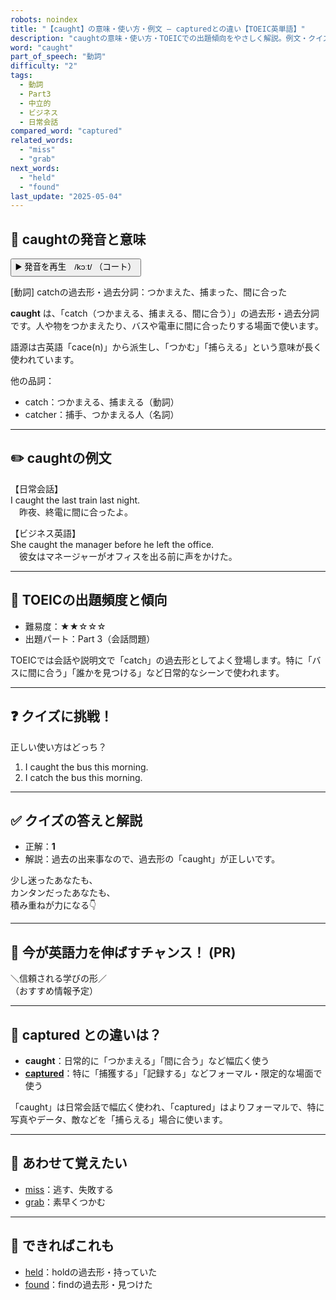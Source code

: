 ```yaml
---
robots: noindex
title: "【caught】の意味・使い方・例文 ― capturedとの違い【TOEIC英単語】"
description: "caughtの意味・使い方・TOEICでの出題傾向をやさしく解説。例文・クイズ付きでcapturedとの違いもわかりやすく学べます。"
word: "caught"
part_of_speech: "動詞"
difficulty: "2"
tags:
  - 動詞
  - Part3
  - 中立的
  - ビジネス
  - 日常会話
compared_word: "captured"
related_words:
  - "miss"
  - "grab"
next_words:
  - "held"
  - "found"
last_update: "2025-05-04"
---
```


## 🔰 caughtの発音と意味

<button class="play-audio" onclick="playTTS('caught')">
  <span class="play-audio-main">
    ▶️ 発音を再生　/kɔːt/
  </span>
  <span class="play-audio-sub">
    （コート）
  </span>
</button>

[動詞] catchの過去形・過去分詞：つかまえた、捕まった、間に合った

**caught** は、「catch（つかまえる、捕まえる、間に合う）」の過去形・過去分詞です。人や物をつかまえたり、バスや電車に間に合ったりする場面で使います。

語源は古英語「cace(n)」から派生し、「つかむ」「捕らえる」という意味が長く使われています。

他の品詞：  
- catch：つかまえる、捕まえる（動詞）
- catcher：捕手、つかまえる人（名詞）

---

## ✏️ caughtの例文

【日常会話】  
I caught the last train last night.  
　昨夜、終電に間に合ったよ。

【ビジネス英語】  
She caught the manager before he left the office.  
　彼女はマネージャーがオフィスを出る前に声をかけた。

---

## 🎯 TOEICの出題頻度と傾向

- 難易度：★★☆☆☆
- 出題パート：Part 3（会話問題）

TOEICでは会話や説明文で「catch」の過去形としてよく登場します。特に「バスに間に合う」「誰かを見つける」など日常的なシーンで使われます。

---

## ❓ クイズに挑戦！

正しい使い方はどっち？

1. I caught the bus this morning.  
2. I catch the bus this morning.

---

## ✅ クイズの答えと解説

- 正解：**1**
- 解説：過去の出来事なので、過去形の「caught」が正しいです。

少し迷ったあなたも、  
カンタンだったあなたも、  
積み重ねが力になる👇️

---

## 🚀 今が英語力を伸ばすチャンス！ (PR)

<div class="info-center">
＼信頼される学びの形／<br>  
（おすすめ情報予定）
</div>

---

## 🤔  captured との違いは？

- **caught**：日常的に「つかまえる」「間に合う」など幅広く使う
- **[captured](/captured)**：特に「捕獲する」「記録する」などフォーマル・限定的な場面で使う

「caught」は日常会話で幅広く使われ、「captured」はよりフォーマルで、特に写真やデータ、敵などを「捕らえる」場合に使います。

---

## 🧩 あわせて覚えたい

- [miss](/miss)：逃す、失敗する
- [grab](/grab)：素早くつかむ

---

## 📖 できればこれも

- [held](/held)：holdの過去形・持っていた
- [found](/found)：findの過去形・見つけた

<!-- cvid: aid47_bid44 -->
